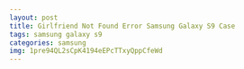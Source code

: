 ```yaml
---
layout: post
title: Girlfriend Not Found Error Samsung Galaxy S9 Case
tags: samsung galaxy s9
categories: samsung
img: 1pre94QL2sCpK4194eEPcTTxyQppCfeWd
---
```

